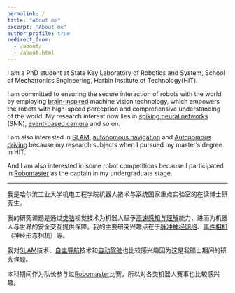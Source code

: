 ```yaml
---
permalink: /
title: "About me"
excerpt: "About me"
author_profile: true
redirect_from: 
  - /about/
  - /about.html
---
```


I am a PhD student at State Key Laboratory of Robotics and System, School of Mechatronics Engineering, Harbin Institute of Technology(HIT).

I am committed to ensuring the secure interaction of robots with the world by employing <u>brain-inspired</u> machine vision technology, which empowers the robots with high-speed perception and comprehensive understanding of the world. My research interest now lies in <u>spiking neural networks</u> (SNN), <u>event-based camera</u> and so on.

I am also interested in <u>SLAM</u>, <u>autonomous navigation</u> and <u>Autonomous driving</u> because my research subjects when I pursued my master’s degree in HIT.

And I am also interested in some robot competitions because I participated in [Robomaster](https://www.robomaster.com/) as the captain in my undergraduate stage.

----

我是哈尔滨工业大学机电工程学院机器人技术与系统国家重点实验室的在读博士研究生。

我的研究课题是通过<u>类脑</u>视觉技术为机器人赋予<u>高速感知与理解</u>能力，进而为机器人与世界的安全交互提供保障。我的主要研究兴趣点在于<u>脉冲神经网络</u>、<u>事件相机</u>（神经形态相机）等。

我对<u>SLAM</u>技术、<u>自主导航</u>技术和<u>自动驾驶</u>也比较感兴趣因为这是我硕士期间的研究课题。

本科期间作为队长参与过[Robomaster](https://www.robomaster.com/)比赛，所以对各类机器人赛事也比较感兴趣。
